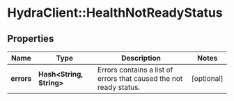 # HydraClient::HealthNotReadyStatus

## Properties
Name | Type | Description | Notes
------------ | ------------- | ------------- | -------------
**errors** | **Hash&lt;String, String&gt;** | Errors contains a list of errors that caused the not ready status. | [optional] 


